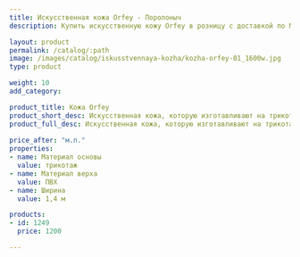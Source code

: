 ```yaml
---
title: Искусственная кожа Orfey - Поролоныч
description: Купить искусственную кожу Orfey в розницу с доставкой по Москве.

layout: product
permalink: /catalog/:path
image: /images/catalog/iskusstvennaya-kozha/kozha-orfey-01_1600w.jpg
type: product

weight: 10
add_category: 

product_title: Кожа Orfey
product_short_desc: Искусственная кожа, которую изготавливают на трикотажной основе с качественным покрытием из полиэстера и полиуретана. Прочный, приятный на ощупь и внешне привлекательный материал.
product_full_desc: Искусственная кожа, которую изготавливают на трикотажной основе с качественным покрытием из полиэстера и полиуретана. Прочный, приятный на ощупь и внешне привлекательный материал.
        
price_after: "м.п."
properties:
- name: Материал основы
  value: трикотаж
- name: Материал верха
  value: ПВХ
- name: Ширина
  value: 1,4 м

products:
- id: 1249
  price: 1200

---
```

